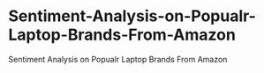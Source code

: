 # Sentiment-Analysis-on-Popualr-Laptop-Brands-From-Amazon
Sentiment Analysis on Popualr Laptop Brands From Amazon
